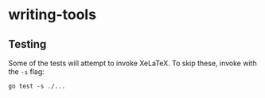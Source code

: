 # writing-tools

## Testing

Some of the tests will attempt to invoke XeLaTeX. To skip these, invoke with the `-s` flag:

```
go test -s ./...
```